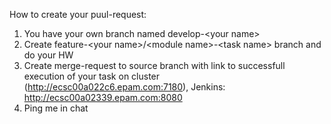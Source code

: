How to create your puul-request:
1. You have your own branch named develop-\<your name\>
2. Create feature-\<your name\>/\<module name\>-\<task name\> branch and do your HW
3. Create merge-request to source branch with link to successfull execution of your task on cluster (http://ecsc00a022c6.epam.com:7180), Jenkins: http://ecsc00a02339.epam.com:8080
4. Ping me in chat